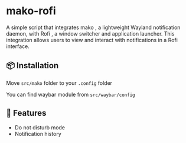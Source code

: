 # mako-rofi

A simple script that integrates mako
, a lightweight Wayland notification daemon, with Rofi
, a window switcher and application launcher. This integration allows users to view and interact with notifications in a Rofi interface.

## 📦 Installation

Move `src/mako` folder to your `.config` folder

You can find waybar module from `src/waybar/config`

## 💫 Features
* Do not disturb mode
* Notification history
